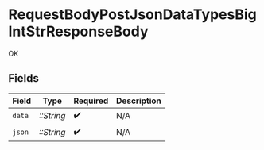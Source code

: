 # RequestBodyPostJsonDataTypesBigIntStrResponseBody

OK


## Fields

| Field              | Type               | Required           | Description        |
| ------------------ | ------------------ | ------------------ | ------------------ |
| `data`             | *::String*         | :heavy_check_mark: | N/A                |
| `json`             | *::String*         | :heavy_check_mark: | N/A                |